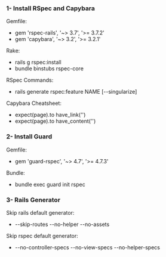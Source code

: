 ### 1- Install RSpec and Capybara

Gemfile:
* gem 'rspec-rails', '~> 3.7', '>= 3.7.2'
* gem 'capybara', '~> 3.2', '>= 3.2.1'

Rake:
* rails g rspec:install
* bundle binstubs rspec-core

RSpec Commands:
* rails generate rspec:feature NAME [--singularize]

Capybara Cheatsheet:
* expect(page).to have_link('')
* expect(page).to have_content('')

### 2- Install Guard

Gemfile:
* gem 'guard-rspec', '~> 4.7', '>= 4.7.3'

Bundle:
* bundle exec guard init rspec

### 3- Rails Generator

Skip rails default generator:
* --skip-routes --no-helper --no-assets

Skip rspec default generator:
* --no-controller-specs --no-view-specs --no-helper-specs
